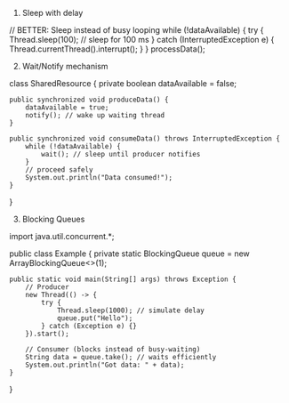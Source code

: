 1. Sleep with delay

// BETTER: Sleep instead of busy looping
while (!dataAvailable) {
    try {
        Thread.sleep(100);  // sleep for 100 ms
    } catch (InterruptedException e) {
        Thread.currentThread().interrupt();
    }
}
processData();


2. Wait/Notify mechanism

class SharedResource {
    private boolean dataAvailable = false;

    public synchronized void produceData() {
        dataAvailable = true;
        notify(); // wake up waiting thread
    }

    public synchronized void consumeData() throws InterruptedException {
        while (!dataAvailable) {
            wait(); // sleep until producer notifies
        }
        // proceed safely
        System.out.println("Data consumed!");
    }
}

3. Blocking Queues

import java.util.concurrent.*;

public class Example {
    private static BlockingQueue<String> queue = new ArrayBlockingQueue<>(1);

    public static void main(String[] args) throws Exception {
        // Producer
        new Thread(() -> {
            try {
                Thread.sleep(1000); // simulate delay
                queue.put("Hello");
            } catch (Exception e) {}
        }).start();

        // Consumer (blocks instead of busy-waiting)
        String data = queue.take(); // waits efficiently
        System.out.println("Got data: " + data);
    }
}
